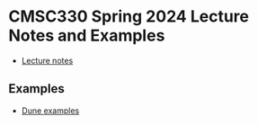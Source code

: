# CMSC330 Spring 2024 Lecture Notes and Examples

* [Lecture notes](notes.md)
## Examples 
* [Dune examples](dune)
